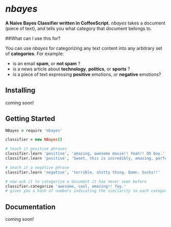 # *nbayes*

**A Naive Bayes Classifier written in CoffeeScript.** *nbayes* takes a document (piece of text), and tells you what category that document belongs to.


##What can I use this for?

You can use *nbayes* for categorizing any text content into any arbitrary set of **categories**. For example:

- is an email **spam**, or **not spam** ?
- is a news article about **technology**, **politics**, or **sports** ?
- is a piece of text expressing **positive** emotions, or **negative** emotions?


## Installing

coming soon!


## Getting Started

```coffeescript
NBayes = require 'nbayes'

classifier = new NBayes()

# teach it positive phrases
classifier.learn 'positive', 'amazing, awesome movie!! Yeah!! Oh boy.'
classifier.learn 'positive', 'Sweet, this is incredibly, amazing, perfect, great!!'

# teach it a negative phrase
classifier.learn 'negative', 'terrible, shitty thing. Damn. Sucks!!'

# now ask it to categorize a document it has never seen before
classifier.categorize 'awesome, cool, amazing!! Yay.'
# gives you a hash of numbers indicating the similarity to each category
```


## Documentation

coming soon!